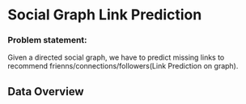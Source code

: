# Social Graph Link Prediction
### Problem statement:

Given a directed social graph, we have to predict missing links to recommend frienns/connections/followers(Link Prediction on graph).

## Data Overview
